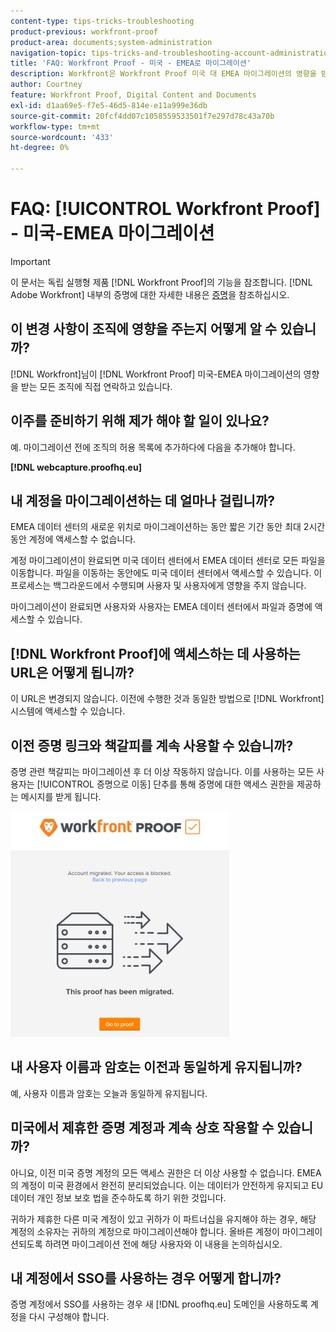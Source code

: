 ```yaml
---
content-type: tips-tricks-troubleshooting
product-previous: workfront-proof
product-area: documents;system-administration
navigation-topic: tips-tricks-and-troubleshooting-account-administration-workfront-proof
title: 'FAQ: Workfront Proof - 미국 - EMEA로 마이그레이션'
description: Workfront은 Workfront Proof 미국 대 EMEA 마이그레이션의 영향을 받는 모든 조직에 직접 연락하고 있습니다.
author: Courtney
feature: Workfront Proof, Digital Content and Documents
exl-id: d1aa69e5-f7e5-46d5-814e-e11a999e36db
source-git-commit: 20fcf4dd07c1058559533501f7e297d78c43a70b
workflow-type: tm+mt
source-wordcount: '433'
ht-degree: 0%

---
```


# FAQ: [!UICONTROL Workfront Proof] - 미국-EMEA 마이그레이션

>[!IMPORTANT]
>
>이 문서는 독립 실행형 제품 [!DNL Workfront Proof]의 기능을 참조합니다. [!DNL Adobe Workfront] 내부의 증명에 대한 자세한 내용은 [증명](../../../review-and-approve-work/proofing/proofing.md)을 참조하십시오.

## 이 변경 사항이 조직에 영향을 주는지 어떻게 알 수 있습니까?

[!DNL Workfront]님이 [!DNL Workfront Proof] 미국-EMEA 마이그레이션의 영향을 받는 모든 조직에 직접 연락하고 있습니다.

## 이주를 준비하기 위해 제가 해야 할 일이 있나요?

예. 마이그레이션 전에 조직의 허용 목록에 추가하다에 다음을 추가해야 합니다.

**[!DNL webcapture.proofhq.eu]**

## 내 계정을 마이그레이션하는 데 얼마나 걸립니까?

EMEA 데이터 센터의 새로운 위치로 마이그레이션하는 동안 짧은 기간 동안 최대 2시간 동안 계정에 액세스할 수 없습니다.

계정 마이그레이션이 완료되면 미국 데이터 센터에서 EMEA 데이터 센터로 모든 파일을 이동합니다. 파일을 이동하는 동안에도 미국 데이터 센터에서 액세스할 수 있습니다. 이 프로세스는 백그라운드에서 수행되며 사용자 및 사용자에게 영향을 주지 않습니다.

마이그레이션이 완료되면 사용자와 사용자는 EMEA 데이터 센터에서 파일과 증명에 액세스할 수 있습니다.

## [!DNL Workfront Proof]에 액세스하는 데 사용하는 URL은 어떻게 됩니까?

이 URL은 변경되지 않습니다. 이전에 수행한 것과 동일한 방법으로 [!DNL Workfront] 시스템에 액세스할 수 있습니다.

## 이전 증명 링크와 책갈피를 계속 사용할 수 있습니까?

증명 관련 책갈피는 마이그레이션 후 더 이상 작동하지 않습니다. 이를 사용하는 모든 사용자는 [!UICONTROL 증명으로 이동] 단추를 통해 증명에 대한 액세스 권한을 제공하는 메시지를 받게 됩니다.

![This_proof_has_migrated.png](assets/this-proof-has-been-migrated-350x361.png)

## 내 사용자 이름과 암호는 이전과 동일하게 유지됩니까?

예, 사용자 이름과 암호는 오늘과 동일하게 유지됩니다.

## 미국에서 제휴한 증명 계정과 계속 상호 작용할 수 있습니까?

아니요, 이전 미국 증명 계정의 모든 액세스 권한은 더 이상 사용할 수 없습니다. EMEA의 계정이 미국 환경에서 완전히 분리되었습니다. 이는 데이터가 안전하게 유지되고 EU 데이터 개인 정보 보호 법을 준수하도록 하기 위한 것입니다.

귀하가 제휴한 다른 미국 계정이 있고 귀하가 이 파트너십을 유지해야 하는 경우, 해당 계정의 소유자는 귀하의 계정으로 마이그레이션해야 합니다. 올바른 계정이 마이그레이션되도록 하려면 마이그레이션 전에 해당 사용자와 이 내용을 논의하십시오.

## 내 계정에서 SSO를 사용하는 경우 어떻게 합니까?

증명 계정에서 SSO를 사용하는 경우 새 [!DNL proofhq.eu] 도메인을 사용하도록 계정을 다시 구성해야 합니다.
